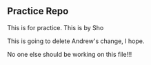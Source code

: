 ## Practice Repo

This is for practice.
This is by Sho

This is going to delete Andrew's change, I hope.

No one else should be working on this file!!!